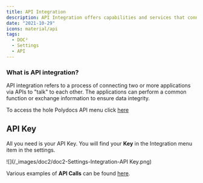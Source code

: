 ```yaml
---
title: API Integration
description: API Integration offers capabilities and services that connect applications, processes, people, and devices. This is where to find your API Key in DOC².
date: "2021-10-29"
icons: material/api
tags:
  - DOC²
  - Settings
  - API
---
```



### What is API integration? 
API integration refers to a process of connecting two or more applications via APIs to "talk" to each other. The applications can perform a common function or exchange information to ensure data integrity.

To access the hole Polydocs API menu click [here](https://doc2api.cloudintegration.eu/docs) 


## API Key

All you need is your API Key. You will find your **Key** in the Integration menu item in the settings.

![](/_images/doc2/doc2-Settings-Integration-API Key.png)


Various examples of **API Calls** can be found [here](/doc2/settings/integration/api-calls-examples/).